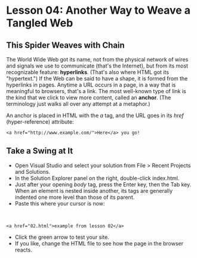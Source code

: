 Lesson 04: Another Way to Weave a Tangled Web
=============================================

This Spider Weaves with Chain
-----------------------------

The World Wide Web got its name, not from the physical network of wires and signals we use to communicate (that's the Internet), but from its most recognizable feature: **hyperlinks**. (That's also where HTML got its "hypertext.") If the Web can be said to have a shape, it is formed from the hyperlinks in pages. Anytime a URL occurs in a page, in a way that is meaningful to browsers, that's a link. The most well-known type of link is the kind that we click to view more content, called an **anchor**. (The terminology just walks all over any attempt at a metaphor.)

An anchor is placed in HTML with the *a* tag, and the URL goes in its *href* (hyper-reference) attribute:

    <a href="http://www.example.com/">Here</a> you go!

Take a Swing at It
------------------

* Open Visual Studio and select your solution from File > Recent Projects and Solutions.
* In the Solution Explorer panel on the right, double-click index.html.
* Just after your opening *body* tag, press the Enter key, then the Tab key. When an element is nested inside another, its tags are generally indented one more level than those of its parent.
* Paste this where your cursor is now:

&#8203;

    <a href="02.html">example from lesson 02</a>

* Click the green arrow to test your site.
* If you like, change the HTML file to see how the page in the browser reacts.

